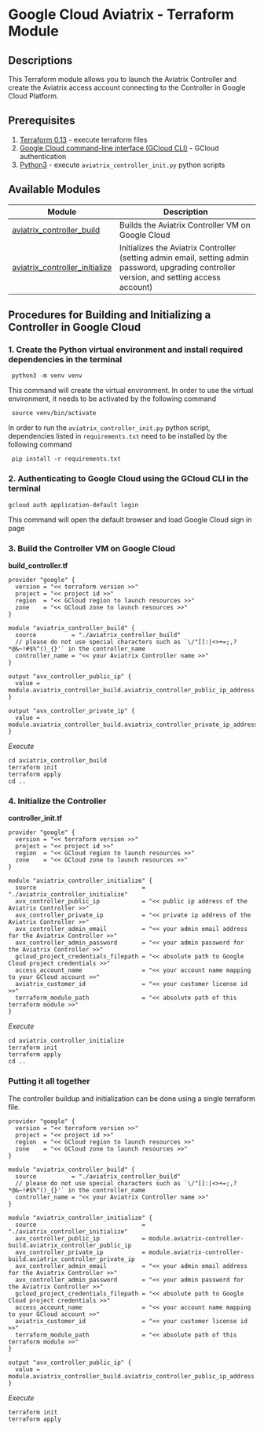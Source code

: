 # Google Cloud Aviatrix - Terraform Module

## Descriptions
This Terraform module allows you to launch the Aviatrix Controller and create the Aviatrix access account connecting to the Controller in Google Cloud Platform.

## Prerequisites
1. [Terraform 0.13](https://www.terraform.io/downloads.html) - execute terraform files
2. [Google Cloud command-line interface (GCloud CLI)](https://cloud.google.com/sdk/docs/install) - GCloud authentication
3. [Python3](https://www.python.org/downloads/) - execute `aviatrix_controller_init.py` python scripts

## Available Modules
 Module  | Description |
| ------- | ----------- |
|[aviatrix_controller_build](./aviatrix_controller_build) |Builds the Aviatrix Controller VM on Google Cloud |
|[aviatrix_controller_initialize](./aviatrix_controller_initialize) | Initializes the Aviatrix Controller (setting admin email, setting admin password, upgrading controller version, and setting access account) |


## Procedures for Building and Initializing a Controller in Google Cloud
### 1. Create the Python virtual environment and install required dependencies in the terminal
``` shell
 python3 -m venv venv
```
This command will create the virtual environment. In order to use the virtual environment, it needs to be activated by the following command
``` shell
 source venv/bin/activate
```
In order to run the `aviatrix_controller_init.py` python script, dependencies listed in `requirements.txt` need to be installed by the following command
``` shell
 pip install -r requirements.txt
```

### 2. Authenticating to Google Cloud using the GCloud CLI in the terminal
``` shell
gcloud auth application-default login
```
This command will open the default browser and load Google Cloud sign in page

### 3. Build the Controller VM on Google Cloud

**build_controller.tf**
```
provider "google" {
  version = "<< terraform version >>"
  project = "<< project id >>"
  region  = "<< GCloud region to launch resources >>"
  zone    = "<< GCloud zone to launch resources >>"
}

module "aviatrix_controller_build" {
  source          = "./aviatrix_controller_build"
  // please do not use special characters such as `\/"[]:|<>+=;,?*@&~!#$%^()_{}'` in the controller_name
  controller_name = "<< your Aviatrix Controller name >>"
}

output "avx_controller_public_ip" {
  value = module.aviatrix_controller_build.aviatrix_controller_public_ip_address
}

output "avx_controller_private_ip" {
  value = module.aviatrix_controller_build.aviatrix_controller_private_ip_address
}
```
*Execute*
```shell
cd aviatrix_controller_build
terraform init
terraform apply
cd ..
```
### 4. Initialize the Controller

**controller_init.tf**
```
provider "google" {
  version = "<< terraform version >>"
  project = "<< project id >>"
  region  = "<< GCloud region to launch resources >>"
  zone    = "<< GCloud zone to launch resources >>"
}

module "aviatrix_controller_initialize" {
  source                              = "./aviatrix_controller_initialize"
  avx_controller_public_ip            = "<< public ip address of the Aviatrix Controller >>"
  avx_controller_private_ip           = "<< private ip address of the Aviatrix Controller >>"
  avx_controller_admin_email          = "<< your admin email address for the Aviatrix Controller >>"
  avx_controller_admin_password       = "<< your admin password for the Aviatrix Controller >>"
  gcloud_project_credentials_filepath = "<< absolute path to Google Cloud project credentials >>"
  access_account_name                 = "<< your account name mapping to your GCloud account >>"
  aviatrix_customer_id                = "<< your customer license id >>"
  terraform_module_path               = "<< absolute path of this terraform module >>"
}
```
*Execute*
```shell
cd aviatrix_controller_initialize
terraform init
terraform apply
cd ..
```

### Putting it all together
The controller buildup and initialization can be done using a single terraform file.
```
provider "google" {
  version = "<< terraform version >>"
  project = "<< project id >>"
  region  = "<< GCloud region to launch resources >>"
  zone    = "<< GCloud zone to launch resources >>"
}

module "aviatrix_controller_build" {
  source          = "./aviatrix_controller_build"
  // please do not use special characters such as `\/"[]:|<>+=;,?*@&~!#$%^()_{}'` in the controller_name
  controller_name = "<< your Aviatrix Controller name >>"
}

module "aviatrix_controller_initialize" {
  source                              = "./aviatrix_controller_initialize"
  avx_controller_public_ip            = module.aviatrix-controller-build.aviatrix_controller_public_ip
  avx_controller_private_ip           = module.aviatrix-controller-build.aviatrix_controller_private_ip
  avx_controller_admin_email          = "<< your admin email address for the Aviatrix Controller >>"
  avx_controller_admin_password       = "<< your admin password for the Aviatrix Controller >>"
  gcloud_project_credentials_filepath = "<< absolute path to Google Cloud project credentials >>"
  access_account_name                 = "<< your account name mapping to your GCloud account >>"
  aviatrix_customer_id                = "<< your customer license id >>"
  terraform_module_path               = "<< absolute path of this terraform module >>"
}

output "avx_controller_public_ip" {
  value = module.aviatrix_controller_build.aviatrix_controller_public_ip_address
}
```
*Execute*
```shell
terraform init
terraform apply
```